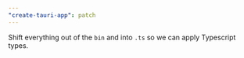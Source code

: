 ```yaml
---
"create-tauri-app": patch
---
```


Shift everything out of the `bin` and into `.ts` so we can apply Typescript types.
